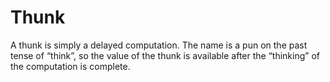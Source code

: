 # Thunk

A thunk is simply a delayed computation.
The name is a pun on the past tense of “think”,
so the value of the thunk is available after the “thinking” of the computation is complete.

